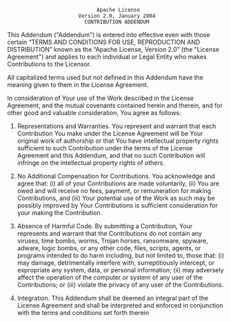                                 Apache License
                           Version 2.0, January 2004
                             CONTRIBUTION ADDENDUM

This Addendum ("Addendum") is entered into effective even with those certain “TERMS AND CONDITIONS FOR USE, REPRODUCTION AND DISTRIBUTION” known as the “Apache License, Version 2.0” (the "License Agreement") and applies to each individual or Legal Entity who makes Contributions to the Licensor.

All capitalized terms used but not defined in this Addendum have the meaning given to them in the License Agreement.

In consideration of Your use of the Work described in the License Agreement, and the mutual covenants contained herein and therein, and for other good and valuable consideration, You agree as follows:

1. Representations and Warranties. You represent and warrant that each Contribution You make under the License Agreement will be Your original work of authorship or that You have intellectual property rights sufficient to such Contribution under the terms of the License Agreement and this Addendum, and that no such Contribution will infringe on the intellectual property rights of others.

2. No Additional Compensation for Contributions. You acknowledge and agree that: (i) all of your Contributions are made voluntarily, (ii) You are owed and will receive no fees, payment, or remuneration for making Contributions, and (iii) Your potential use of the Work as such may be possibly improved by Your Contributions is sufficient consideration for your making the Contribution.

3. Absence of Harmful Code. By submitting a Contribution, Your represents and warrant that the Contributions do not contain any viruses, time bombs, worms, Trojan horses, ransomware, spyware, adware, logic bombs, or any other code, files, scripts, agents, or programs intended to do harm including, but not limited to, those that: (i) may damage, detrimentally interfere with, surreptitiously intercept, or expropriate any system, data, or personal information; (ii) may adversely affect the operation of the computer or system of any user of the Contributions; or (iii) violate the privacy of any user of the Contributions.

4. Integration. This Addendum shall be deemed an integral part of the License Agreement and shall be interpreted and enforced in conjunction with the terms and conditions set forth therein
